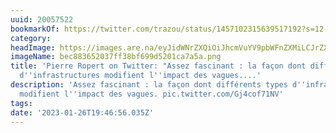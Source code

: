 ```yaml
---
uuid: 20057522
bookmarkOf: https://twitter.com/trazou/status/1457102315639517192?s=12
category: 
headImage: https://images.are.na/eyJidWNrZXQiOiJhcmVuYV9pbWFnZXMiLCJrZXkiOiIyMDA1NzUyMi9vcmlnaW5hbF9iZWM4ODM2NTIwMzdmZjM4YmY2OTlkNTIwMWNhN2E1YS5wbmciLCJlZGl0cyI6eyJyZXNpemUiOnsid2lkdGgiOjEyMDAsImhlaWdodCI6MTIwMCwiZml0IjoiaW5zaWRlIiwid2l0aG91dEVubGFyZ2VtZW50Ijp0cnVlfSwid2VicCI6eyJxdWFsaXR5Ijo5MH0sImpwZWciOnsicXVhbGl0eSI6OTB9LCJyb3RhdGUiOm51bGx9fQ==?bc=0
imageName: bec883652037ff38bf699d5201ca7a5a.png
title: 'Pierre Ropert on Twitter: "Assez fascinant : la façon dont différents types
  d''infrastructures modifient l''impact des vagues....'
description: 'Assez fascinant : la façon dont différents types d''infrastructures
  modifient l''impact des vagues. pic.twitter.com/Gj4cof71NV'
tags: 
date: '2023-01-26T19:46:56.035Z'
---
```

